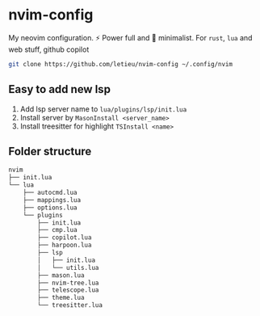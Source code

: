 # nvim-config
My neovim configuration. ⚡ Power full and 🔸 minimalist.
For `rust`, `lua` and web stuff, github copilot

```bash
git clone https://github.com/letieu/nvim-config ~/.config/nvim
```

## Easy to add new lsp
1. Add lsp server name to `lua/plugins/lsp/init.lua`
2. Install server by `MasonInstall <server_name>`
3. Install treesitter for highlight `TSInstall <name>` 

## Folder structure
```bash
nvim
├── init.lua
└── lua
    ├── autocmd.lua
    ├── mappings.lua
    ├── options.lua
    └── plugins
        ├── init.lua
        ├── cmp.lua
        ├── copilot.lua
        ├── harpoon.lua
        ├── lsp
        │   ├── init.lua
        │   └── utils.lua
        ├── mason.lua
        ├── nvim-tree.lua
        ├── telescope.lua
        ├── theme.lua
        └── treesitter.lua
```
